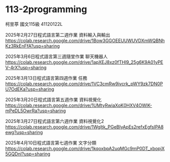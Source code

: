 # 113-2programming
柯昱葶 國文115級 41120122L

2025年2月27日程式語言第二週作業 資料輸入與輸出
https://colab.research.google.com/drive/1Bow3GGOEEUUWUVDXmWQBNhKz3RkEnFfA?usp=sharing

2025年3月6日程式語言第三週隨堂作業 聊天機器人
https://colab.research.google.com/drive/1apXEJ8xz0fTHl9_25g6K9A01yPEV-4rX?usp=sharing

2025年3月13日程式語言第四週作業 任務
https://colab.research.google.com/drive/1VC3cmRw9ivcrk_pWY9zk7DN0PU7OdEKa?usp=sharing

2025年3月20日程式語言第五週作業 資料視覺化
https://colab.research.google.com/drive/1UMtyRwiaXoK0HXV4OWlK-mPeDL5OwrRa?usp=sharing

2025年3月27日程式語言第六週作業 資料視覺化2
https://colab.research.google.com/drive/1WgItk_PGeBIyApEs2refxEgfsIPA8ewg?usp=sharing

2025年4月10日程式語言第七週作業 文字分類
https://colab.research.google.com/drive/1kqoxbpA2uqMGc9mP0DT_xbopjX5GQDnl?usp=sharing
